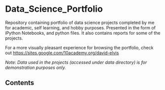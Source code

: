# Data_Science_Portfolio

Repository containing portfolio of data science projects completed by me for academic, self learning, and hobby purposes. Presented in the form of iPython Notebooks, and python files. It also contains reports for some of the projects.


For a more visually pleasant experience for browsing the portfolio, check out https://sites.google.com/10academy.org/david-elvis

*Note: Data used in the projects (accessed under data directory) is for demonstration purposes only.*

## **Contents**
